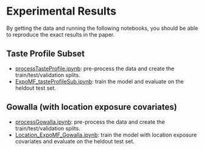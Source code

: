 # Experimental Results
By getting the data and running the following notebooks, you should be able to reproduce the exact results in the paper.

## Taste Profile Subset
- [processTasteProfile.ipynb](./processTasteProfile.ipynb): pre-process the data and create the train/test/validation splits.
- [ExpoMF_tasteProfileSub.ipynb](./ExpoMF_tasteProfileSub.ipynb): train the model and evaluate on the heldout test set.

## Gowalla (with location exposure covariates)
- [processGowalla.ipynb](./processGowalla.ipynb): pre-process the data and create the train/test/validation splits.
- [Location_ExpoMF_Gowalla.ipynb](./Location_ExpoMF_Gowalla.ipynb): train the model with location exposure covariates and evaluate on the heldout test set.
